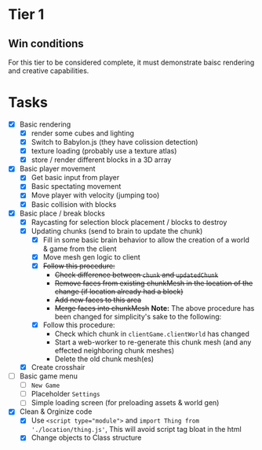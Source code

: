 # Tier 1

## Win conditions
For this tier to be considered complete, it must demonstrate baisc rendering and creative capabilities.

# Tasks
- [X] Basic rendering
    - [X] render some cubes and lighting
    - [X] Switch to Babylon.js (they have colission detection)
    - [X] texture loading (probably use a texture atlas)
    - [X] store / render different blocks in a 3D array
- [X] Basic player movement
    - [X] Get basic input from player
    - [X] Basic spectating movement
    - [X] Move player with velocity (jumping too)
    - [X] Basic collision with blocks
- [X] Basic place / break blocks
    - [X] Raycasting for selection block placement / blocks to destroy
    - [X] Updating chunks (send to brain to update the chunk)
        - [X] Fill in some basic brain behavior to allow the creation of a world & game from the client
        - [X] Move mesh gen logic to client
        - [X] ~~Follow this procedure:~~
            - ~~Check difference between `chunk` and `updatedChunk`~~
            - ~~Remove faces from existing chunkMesh in the location of the change (if location already had a block)~~
            - ~~Add new faces to this area~~
            - ~~Merge faces into chunkMesh~~
        **Note:** The above procedure has been changed for simplicity's sake to the following:
        - [X] Follow this procedure:
            - Check which chunk in `clientGame.clientWorld` has changed
            - Start a web-worker to re-generate this chunk mesh (and any effected neighboring chunk meshes)
            - Delete the old chunk mesh(es)
    - [X] Create crosshair
- [ ] Basic game menu
    - [ ] `New Game`
    - [ ] Placeholder `Settings`
    - [ ] Simple loading screen (for preloading assets & world gen)
- [X] Clean & Orginize code
    - [X] Use `<script type="module">` and `import Thing from './location/thing.js'`, This will avoid script tag bloat in the html
    - [X] Change objects to Class structure